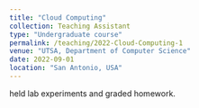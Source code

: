```yaml
---
title: "Cloud Computing"
collection: Teaching Assistant 
type: "Undergraduate course"
permalink: /teaching/2022-Cloud-Computing-1
venue: "UTSA, Department of Computer Science"
date: 2022-09-01
location: "San Antonio, USA"
---
```


held lab experiments and graded homework.
